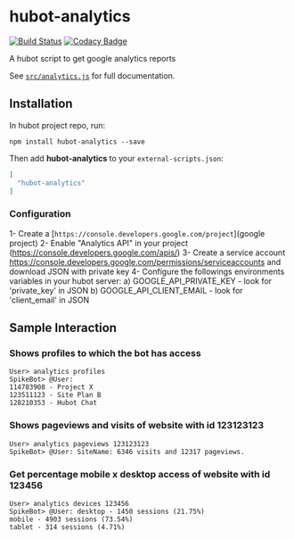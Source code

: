 # hubot-analytics

[![Build Status](https://circleci.com/gh/PlanBCom/hubot-analytics/tree/master.svg?style=shield)](https://circleci.com/gh/PlanBCom/hubot-analytics)
[![Codacy Badge](https://api.codacy.com/project/badge/grade/f59fb080459140a497bd17f357147e2d)](https://www.codacy.com/app/godoy-ccp/hubot-analytics)

A hubot script to get google analytics reports

See [`src/analytics.js`](src/analytics.js) for full documentation.

## Installation

In hubot project repo, run:

`npm install hubot-analytics --save`

Then add **hubot-analytics** to your `external-scripts.json`:

```json
[
  "hubot-analytics"
]
```

### Configuration

1- Create a [`https://console.developers.google.com/project`](google project)
2- Enable "Analytics API" in your project (https://console.developers.google.com/apis/)
3- Create a service account https://console.developers.google.com/permissions/serviceaccounts and download JSON with private key
4- Configure the followings environments variables in your hubot server:
a) GOOGLE_API_PRIVATE_KEY - look for 'private_key' in JSON
b) GOOGLE_API_CLIENT_EMAIL - look for 'client_email' in JSON


## Sample Interaction

### Shows profiles to which the bot has access
```
User> analytics profiles
SpikeBot> @User:
114783908 - Project X
123511123 - Site Plan B
128210353 - Hubot Chat
```

### Shows pageviews and visits of website with id 123123123
```
User> analytics pageviews 123123123
SpikeBot> @User: SiteName: 6346 visits and 12317 pageviews.
```

### Get percentage mobile x desktop access of website with id 123456
```
User> analytics devices 123456
SpikeBot> @User: desktop - 1450 sessions (21.75%)
mobile - 4903 sessions (73.54%)
tablet - 314 sessions (4.71%)
```
